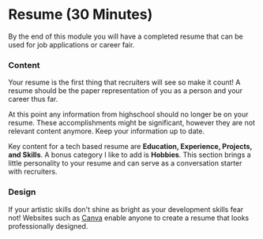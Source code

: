# Resume (30 Minutes)

By the end of this module you will have a completed resume that can be used for job applications or career fair. 

### Content

Your resume is the first thing that recruiters will see so make it count! A resume should be the paper representation of you as a person and your career thus far. 

At this point any information from highschool should no longer be on your resume. These accomplishments might be significant, however they are not relevant content anymore. Keep your information up to date. 

Key content for a tech based resume are __Education, Experience, Projects, and Skills__. A bonus category I like to add is __Hobbies__. This section brings a little personality to your resume and can serve as a conversation starter with recruiters. 


### Design

If your artistic skills don't shine as bright as your development skills fear not! Websites such as [Canva](https://www.canva.com) enable anyone to create a resume that looks professionally designed. 

###
